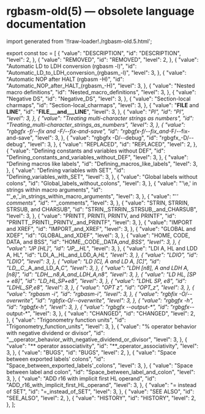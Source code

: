 # rgbasm-old(5) — obsolete language documentation

import generated from '!!raw-loader!./rgbasm-old.5.html';

<div className="manual-text" dangerouslySetInnerHTML={{ __html: generated }} />

export const toc = [
{
	"value": "DESCRIPTION",
	"id": "DESCRIPTION",
	"level": 2,
},
{
	"value": "REMOVED",
	"id": "REMOVED",
	"level": 2,
},
{
	"value": "Automatic LD to LDH conversion (rgbasm -l)",
	"id": "Automatic_LD_to_LDH_conversion_(rgbasm_-l)",
	"level": 3,
},
{
	"value": "Automatic NOP after HALT (rgbasm -H)",
	"id": "Automatic_NOP_after_HALT_(rgbasm_-H)",
	"level": 3,
},
{
	"value": "Nested macro definitions",
	"id": "Nested_macro_definitions",
	"level": 3,
},
{
	"value": "Negative DS",
	"id": "Negative_DS",
	"level": 3,
},
{
	"value": "Section-local charmaps",
	"id": "Section-local_charmaps",
	"level": 3,
},
{
	"value": "__FILE__ and __LINE__",
	"id": "__FILE___and___LINE__",
	"level": 3,
},
{
	"value": "_PI",
	"id": "_PI",
	"level": 3,
},
{
	"value": "Treating multi-character strings as numbers",
	"id": "Treating_multi-character_strings_as_numbers",
	"level": 3,
},
{
	"value": "rgbgfx -f/--fix and -F/--fix-and-save",
	"id": "rgbgfx_-f/--fix_and_-F/--fix-and-save",
	"level": 3,
},
{
	"value": "rgbgfx -D/--debug",
	"id": "rgbgfx_-D/--debug",
	"level": 3,
},
{
	"value": "REPLACED",
	"id": "REPLACED",
	"level": 2,
},
{
	"value": "Defining constants and variables without DEF",
	"id": "Defining_constants_and_variables_without_DEF",
	"level": 3,
},
{
	"value": "Defining macros like labels",
	"id": "Defining_macros_like_labels",
	"level": 3,
},
{
	"value": "Defining variables with SET",
	"id": "Defining_variables_with_SET",
	"level": 3,
},
{
	"value": "Global labels without colons",
	"id": "Global_labels_without_colons",
	"level": 3,
},
{
	"value": "'\e,' in strings within macro arguments",
	"id": "'_e,'_in_strings_within_macro_arguments",
	"level": 3,
},
{
	"value": "'*' comments",
	"id": "'*'_comments",
	"level": 3,
},
{
	"value": "STRIN, STRRIN, STRSUB, and CHARSUB",
	"id": "STRIN,_STRRIN,_STRSUB,_and_CHARSUB",
	"level": 3,
},
{
	"value": "PRINTT, PRINTI, PRINTV, and PRINTF",
	"id": "PRINTT,_PRINTI,_PRINTV,_and_PRINTF",
	"level": 3,
},
{
	"value": "IMPORT and XREF",
	"id": "IMPORT_and_XREF",
	"level": 3,
},
{
	"value": "GLOBAL and XDEF",
	"id": "GLOBAL_and_XDEF",
	"level": 3,
},
{
	"value": "HOME, CODE, DATA, and BSS",
	"id": "HOME,_CODE,_DATA,_and_BSS",
	"level": 3,
},
{
	"value": "JP [HL]",
	"id": "JP__HL_",
	"level": 3,
},
{
	"value": "LDI A, HL and LDD A, HL",
	"id": "LDI_A,_HL_and_LDD_A,_HL",
	"level": 3,
},
{
	"value": "LDIO",
	"id": "LDIO",
	"level": 3,
},
{
	"value": "LD [C], A and LD A, [C]",
	"id": "LD__C_,_A_and_LD_A,__C_",
	"level": 3,
},
{
	"value": "LDH [n8], A and LDH A, [n8]",
	"id": "LDH__n8_,_A_and_LDH_A,__n8_",
	"level": 3,
},
{
	"value": "LD HL, [SP + e8]",
	"id": "LD_HL,__SP_+_e8_",
	"level": 3,
},
{
	"value": "LDHL SP, e8",
	"id": "LDHL_SP,_e8",
	"level": 3,
},
{
	"value": "OPT z",
	"id": "OPT_z",
	"level": 3,
},
{
	"value": "rgbasm -i",
	"id": "rgbasm_-i",
	"level": 3,
},
{
	"value": "rgbfix -O/--overwrite",
	"id": "rgbfix_-O/--overwrite",
	"level": 3,
},
{
	"value": "rgbgfx -h",
	"id": "rgbgfx_-h",
	"level": 3,
},
{
	"value": "rgbgfx --output-*",
	"id": "rgbgfx_--output-*",
	"level": 3,
},
{
	"value": "CHANGED",
	"id": "CHANGED",
	"level": 2,
},
{
	"value": "Trigonometry function units",
	"id": "Trigonometry_function_units",
	"level": 3,
},
{
	"value": "% operator behavior with negative dividend or divisor",
	"id": "__operator_behavior_with_negative_dividend_or_divisor",
	"level": 3,
},
{
	"value": "** operator associativity",
	"id": "**_operator_associativity",
	"level": 3,
},
{
	"value": "BUGS",
	"id": "BUGS",
	"level": 2,
},
{
	"value": "Space between exported labels' colons",
	"id": "Space_between_exported_labels'_colons",
	"level": 3,
},
{
	"value": "Space between label and colon",
	"id": "Space_between_label_and_colon",
	"level": 3,
},
{
	"value": "ADD r16 with implicit first HL operand",
	"id": "ADD_r16_with_implicit_first_HL_operand",
	"level": 3,
},
{
	"value": "= instead of SET",
	"id": "=_instead_of_SET",
	"level": 3,
},
{
	"value": "SEE ALSO",
	"id": "SEE_ALSO",
	"level": 2,
},
{
	"value": "HISTORY",
	"id": "HISTORY",
	"level": 2,
},
];
